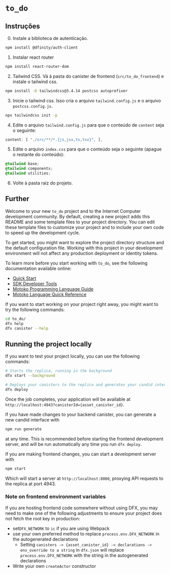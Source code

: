 # `to_do`

## Instruções

0. Instale a biblioteca de autenticação.
```bash
npm install @dfinity/auth-client
```

1. Instalar react router
```bash
npm install react-router-dom
```

2. Tailwind CSS. Vá à pasta do canister de frontend (`src/to_do_frontend`) e instale o tailwind css.
```bash
npm install -D tailwindcss@3.4.14 postcss autoprefixer
```

3. Inicie o tailwind css. Isso cria o arquivo `tailwind.config.js` e o arquivo `postcss.config.js`.
```bash
npx tailwindcss init -p
```

4. Edite o arquivo `tailwind.config.js` para que o conteúdo de `content` seja o seguinte:
```javascript
content: [ "./src/**/*.{js,jsx,ts,tsx}", ],
```

5. Edite o arquivo `index.css` para que o conteúdo seja o seguinte (apague o restante do conteúdo):
```css
@tailwind base;
@tailwind components;
@tailwind utilities;
```
6. Volte à pasta raiz do projeto.






## Further

Welcome to your new `to_do` project and to the Internet Computer development community. By default, creating a new project adds this README and some template files to your project directory. You can edit these template files to customize your project and to include your own code to speed up the development cycle.

To get started, you might want to explore the project directory structure and the default configuration file. Working with this project in your development environment will not affect any production deployment or identity tokens.

To learn more before you start working with `to_do`, see the following documentation available online:

- [Quick Start](https://internetcomputer.org/docs/current/developer-docs/setup/deploy-locally)
- [SDK Developer Tools](https://internetcomputer.org/docs/current/developer-docs/setup/install)
- [Motoko Programming Language Guide](https://internetcomputer.org/docs/current/motoko/main/motoko)
- [Motoko Language Quick Reference](https://internetcomputer.org/docs/current/motoko/main/language-manual)

If you want to start working on your project right away, you might want to try the following commands:

```bash
cd to_do/
dfx help
dfx canister --help
```

## Running the project locally

If you want to test your project locally, you can use the following commands:

```bash
# Starts the replica, running in the background
dfx start --background

# Deploys your canisters to the replica and generates your candid interface
dfx deploy
```

Once the job completes, your application will be available at `http://localhost:4943?canisterId={asset_canister_id}`.

If you have made changes to your backend canister, you can generate a new candid interface with

```bash
npm run generate
```

at any time. This is recommended before starting the frontend development server, and will be run automatically any time you run `dfx deploy`.

If you are making frontend changes, you can start a development server with

```bash
npm start
```

Which will start a server at `http://localhost:8080`, proxying API requests to the replica at port 4943.

### Note on frontend environment variables

If you are hosting frontend code somewhere without using DFX, you may need to make one of the following adjustments to ensure your project does not fetch the root key in production:

- set`DFX_NETWORK` to `ic` if you are using Webpack
- use your own preferred method to replace `process.env.DFX_NETWORK` in the autogenerated declarations
  - Setting `canisters -> {asset_canister_id} -> declarations -> env_override to a string` in `dfx.json` will replace `process.env.DFX_NETWORK` with the string in the autogenerated declarations
- Write your own `createActor` constructor
